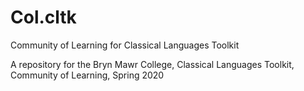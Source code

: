 # Col.cltk
Community of Learning for Classical Languages Toolkit

A repository for the Bryn Mawr College, Classical Languages Toolkit, Community of Learning, Spring 2020
